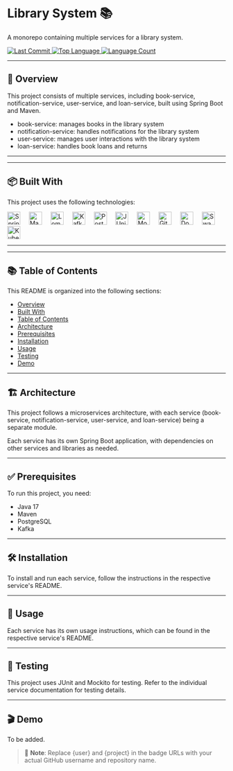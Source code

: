 <h1 align="left">Library System 📚</h1>
<p align="left">A monorepo containing multiple services for a library system.</p>

<p align="left">
  <a href="https://github.com/l4yoos/library/commits/main">
    <img src="https://img.shields.io/github/last-commit/l4yoos/library" alt="Last Commit">
  </a>
  <a href="https://github.com/l4yoos/library">
    <img src="https://img.shields.io/github/languages/top/l4yoos/library" alt="Top Language">
  </a>
  <a href="https://github.com/l4yoos/library">
    <img src="https://img.shields.io/github/languages/count/l4yoos/library" alt="Language Count">
  </a>
</p>

<hr/>

<h2 align="left" id="overview">🚀 Overview</h2>
<p align="left">This project consists of multiple services, including book-service, notification-service, user-service, and loan-service, built using Spring Boot and Maven.</p>
<ul align="left">
  <li>book-service: manages books in the library system</li>
  <li>notification-service: handles notifications for the library system</li>
  <li>user-service: manages user interactions with the library system</li>
  <li>loan-service: handles book loans and returns</li>
</ul>

<hr/>

---

<h2 align="left" id="built-with">📦 Built With</h2>
<p align="left">This project uses the following technologies:</p>
<div align="left">
  <img src="https://img.shields.io/badge/Spring_Boot-6DB33F?logo=spring-boot&logoColor=white&style=for-the-badge" height="30" alt="Spring Boot logo" />
  <img width="12" />
  <img src="https://img.shields.io/badge/Maven-C71A36?logo=apache-maven&logoColor=white&style=for-the-badge" height="30" alt="Maven logo" />
  <img width="12" />
  <img src="https://img.shields.io/badge/Lombok-A01083?logo=lombok&logoColor=white&style=for-the-badge" height="30" alt="Lombok logo" />
  <img width="12" />
  <img src="https://img.shields.io/badge/Apache_Kafka-231F20?logo=apachekafka&logoColor=white&style=for-the-badge" height="30" alt="Kafka logo" />
  <img width="12" />
  <img src="https://img.shields.io/badge/PostgreSQL-4169E1?logo=postgresql&logoColor=white&style=for-the-badge" height="30" alt="PostgreSQL logo" />
  <img width="12" />
  <img src="https://img.shields.io/badge/JUnit5-25A642?logo=junit5&logoColor=white&style=for-the-badge" height="30" alt="JUnit logo" />
  <img width="12" />
  <img src="https://img.shields.io/badge/Mockito-3776AB?logo=mockito&logoColor=white&style=for-the-badge" height="30" alt="Mockito logo" />
  <img width="12" />
  <img src="https://img.shields.io/badge/GitHub_Actions-2088FF?logo=githubactions&logoColor=white&style=for-the-badge" height="30" alt="GitHub Actions logo" />
  <img width="12" />
  <img src="https://img.shields.io/badge/Docker-2496ED?logo=docker&logoColor=white&style=for-the-badge" height="30" alt="Docker logo" />
  <img width="12" />
  <img src="https://img.shields.io/badge/Swagger-85EA2D?logo=swagger&logoColor=black&style=for-the-badge" height="30" alt="Swagger logo" />
  <img width="12" />
  <img src="https://img.shields.io/badge/Kubernetes-326CE5?logo=kubernetes&logoColor=white&style=for-the-badge" height="30" alt="Kubernetes logo" />
</div>

<hr/>

<hr/>

<h2 align="left" id="table-of-contents">📚 Table of Contents</h2>
<p align="left">This README is organized into the following sections:</p>
<ul align="left">
  <li><a href="#overview">Overview</a></li>
  <li><a href="#built-with">Built With</a></li>
  <li><a href="#table-of-contents">Table of Contents</a></li>
  <li><a href="#architecture">Architecture</a></li>
  <li><a href="#prerequisites">Prerequisites</a></li>
  <li><a href="#installation">Installation</a></li>
  <li><a href="#usage">Usage</a></li>
  <li><a href="#testing">Testing</a></li>
  <li><a href="#demo">Demo</a></li>
</ul>

<hr/>

<h2 align="left" id="architecture">🏗️ Architecture</h2>
<p align="left">This project follows a microservices architecture, with each service (book-service, notification-service, user-service, and loan-service) being a separate module.</p>
<p align="left">Each service has its own Spring Boot application, with dependencies on other services and libraries as needed.</p>

<hr/>

<h2 align="left" id="prerequisites">✅ Prerequisites</h2>
<p align="left">To run this project, you need:</p>
<ul align="left">
  <li>Java 17</li>
  <li>Maven</li>
  <li>PostgreSQL</li>
  <li>Kafka</li>
</ul>

<hr/>

<h2 align="left" id="installation">🛠️ Installation</h2>
<p align="left">To install and run each service, follow the instructions in the respective service's README.</p>

<hr/>

<h2 align="left" id="usage">🚀 Usage</h2>
<p align="left">Each service has its own usage instructions, which can be found in the respective service's README.</p>

<hr/>

<h2 align="left" id="testing">🧪 Testing</h2>
<p align="left">This project uses JUnit and Mockito for testing. Refer to the individual service documentation for testing details.</p>

<hr/>

<h2 align="left" id="demo">🎬 Demo</h2>
<p align="left">To be added.</p>

> 📝 **Note**: Replace {user} and {project} in the badge URLs with your actual GitHub username and repository name.
